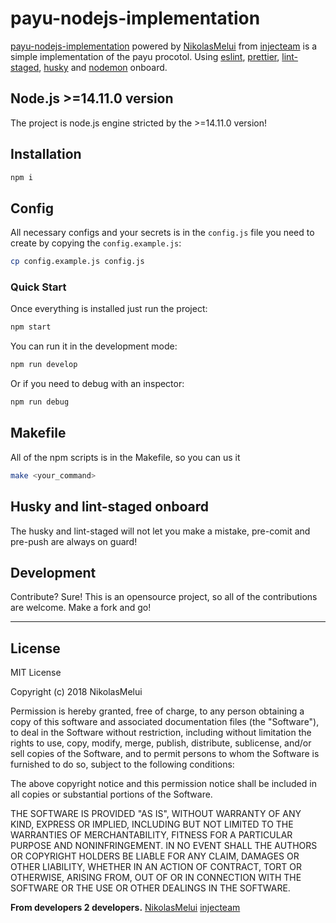# payu-nodejs-implementation

[payu-nodejs-implementation][payu-nodejs-implementation] powered by [NikolasMelui][nikolasmelui] from [injecteam][injecteam] is a simple implementation of the payu procotol. Using [eslint][eslint], [prettier][prettier], [lint-staged][lint-staged], [husky][husky] and [nodemon][nodemon] onboard.

## Node.js >=14.11.0 version

The project is node.js engine stricted by the >=14.11.0 version!

## Installation

```bash
npm i
```

## Config

All necessary configs and your secrets is in the `config.js` file you need to create by copying the `config.example.js`:

```bash
cp config.example.js config.js
```

### Quick Start

Once everything is installed just run the project:

```bash
npm start
```

You can run it in the development mode:

```bash
npm run develop
```

Or if you need to debug with an inspector:

```bash
npm run debug
```

## Makefile

All of the npm scripts is in the Makefile, so you can us it

```bash
make <your_command>
```

## Husky and lint-staged onboard

The husky and lint-staged will not let you make a mistake, pre-comit and pre-push are always on guard!

## Development

Contribute? Sure!
This is an opensource project, so all of the contributions are welcome. Make a fork and go!

---

## License

MIT License

Copyright (c) 2018 NikolasMelui

Permission is hereby granted, free of charge, to any person obtaining a copy
of this software and associated documentation files (the "Software"), to deal
in the Software without restriction, including without limitation the rights
to use, copy, modify, merge, publish, distribute, sublicense, and/or sell
copies of the Software, and to permit persons to whom the Software is
furnished to do so, subject to the following conditions:

The above copyright notice and this permission notice shall be included in all
copies or substantial portions of the Software.

THE SOFTWARE IS PROVIDED "AS IS", WITHOUT WARRANTY OF ANY KIND, EXPRESS OR
IMPLIED, INCLUDING BUT NOT LIMITED TO THE WARRANTIES OF MERCHANTABILITY,
FITNESS FOR A PARTICULAR PURPOSE AND NONINFRINGEMENT. IN NO EVENT SHALL THE
AUTHORS OR COPYRIGHT HOLDERS BE LIABLE FOR ANY CLAIM, DAMAGES OR OTHER
LIABILITY, WHETHER IN AN ACTION OF CONTRACT, TORT OR OTHERWISE, ARISING FROM,
OUT OF OR IN CONNECTION WITH THE SOFTWARE OR THE USE OR OTHER DEALINGS IN THE
SOFTWARE.

**From developers 2 developers.**
[NikolasMelui][nikolasmelui]
[injecteam][injecteam]

[//]: # "These are reference links used in the body of this note and get stripped out when the markdown processor does its job. There is no need to format nicely because it shouldn't be seen. Thanks SO - http://stackoverflow.com/questions/4823468/store-comments-in-markdown-syntax"
[nikolasmelui]: https://github.com/NikolasMelui
[injecteam]: https://github.com/injecteam
[nikolasmelui-nodejs-boilerplate]: https://github.com/NikolasMelui/nikolasmelui-nodejs-boilerplate
[payu-nodejs-implementation]: https://github.com/injecteam/payu-nodejs-implementation
[nodejs]: http://nodejs.org
[npm]: https://www.npmjs.com/
[eslint]: https://eslint.org/
[prettier]: https://prettier.io/
[lint-staged]: https://github.com/okonet/lint-staged
[husky]: https://github.com/typicode/husky
[nodemon]: https://www.npmjs.com/package/nodemon
